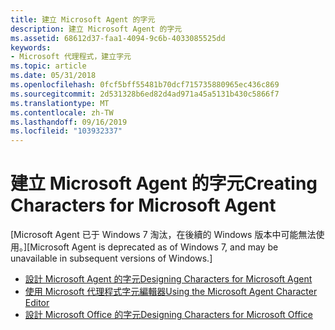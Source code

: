 ```yaml
---
title: 建立 Microsoft Agent 的字元
description: 建立 Microsoft Agent 的字元
ms.assetid: 68612d37-faa1-4094-9c6b-4033085525dd
keywords:
- Microsoft 代理程式，建立字元
ms.topic: article
ms.date: 05/31/2018
ms.openlocfilehash: 0fcf5bff55481b70dcf715735880965ec436c869
ms.sourcegitcommit: 2d531328b6ed82d4ad971a45a5131b430c5866f7
ms.translationtype: MT
ms.contentlocale: zh-TW
ms.lasthandoff: 09/16/2019
ms.locfileid: "103932337"
---
```

# <a name="creating-characters-for-microsoft-agent"></a><span data-ttu-id="fd18a-104">建立 Microsoft Agent 的字元</span><span class="sxs-lookup"><span data-stu-id="fd18a-104">Creating Characters for Microsoft Agent</span></span>

<span data-ttu-id="fd18a-105">\[Microsoft Agent 已于 Windows 7 淘汰，在後續的 Windows 版本中可能無法使用。\]</span><span class="sxs-lookup"><span data-stu-id="fd18a-105">\[Microsoft Agent is deprecated as of Windows 7, and may be unavailable in subsequent versions of Windows.\]</span></span>

-   [<span data-ttu-id="fd18a-106">設計 Microsoft Agent 的字元</span><span class="sxs-lookup"><span data-stu-id="fd18a-106">Designing Characters for Microsoft Agent</span></span>](designing-characters-for-microsoft-agent.md)
-   [<span data-ttu-id="fd18a-107">使用 Microsoft 代理程式字元編輯器</span><span class="sxs-lookup"><span data-stu-id="fd18a-107">Using the Microsoft Agent Character Editor</span></span>](using-the-microsoft-agent-character-editor.md)
-   [<span data-ttu-id="fd18a-108">設計 Microsoft Office 的字元</span><span class="sxs-lookup"><span data-stu-id="fd18a-108">Designing Characters for Microsoft Office</span></span>](designing-characters-for-microsoft-office.md)

 

 




